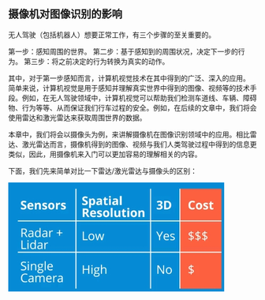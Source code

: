## 摄像机对图像识别的影响

无人驾驶（包括机器人）想要正常工作，有三个步骤的至关重要的。

第一步：感知周围的世界。
第二步：基于感知到的周围状况，决定下一步的行为。
第三步：将之前决定的行为转换为真实的动作。

其中，对于第一步感知而言，计算机视觉技术在其中得到的广泛、深入的应用。
简单来说，计算机视觉是用于感知并理解真实世界中得到的图像、视频等的技术手段。例如，在无人驾驶领域中，计算机视觉可以帮助我们检测车道线、车辆、障碍物、行为等等、从而保证我们行车过程的安全。例如，在后续的文章中，我们将会使用雷达和激光雷达来获取周围世界的数据。

本章中，我们将会以摄像头为例，来讲解摄像机在图像识别领域中的应用。相比雷达、激光雷达而言，摄像机得到的图像、视频与我们人类驾驶过程中得到的信息更类似，因此，用摄像机来入门可以更加容易的理解相关的内容。

下面，我们先来简单对比一下雷达/激光雷达与摄像头的区别：

![传感器对比](/assets/32.jpg)


